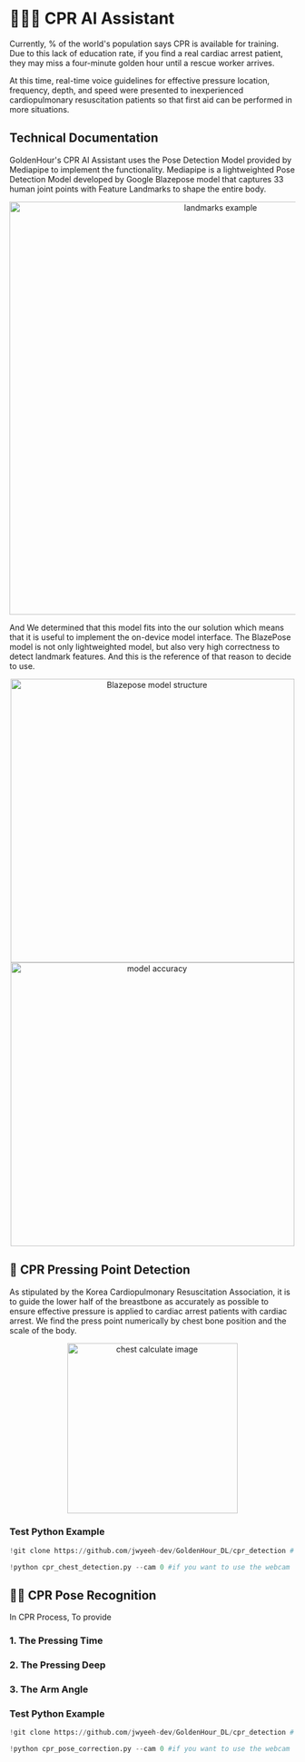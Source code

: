 # 🧑🏻‍⚕️ CPR AI Assistant

 Currently, % of the world's population says CPR is available for training. Due to this lack of education rate, if you find a real cardiac arrest patient, they may miss a four-minute golden hour until a rescue worker arrives.

 At this time, real-time voice guidelines for effective pressure location, frequency, depth, and speed were presented to inexperienced cardiopulmonary resuscitation patients so that first aid can be performed in more situations.

## Technical Documentation

GoldenHour's CPR AI Assistant uses the Pose Detection Model provided by Mediapipe to implement the functionality.
Mediapipe is a lightweighted Pose Detection Model developed by Google Blazepose model that captures 33 human joint points with Feature Landmarks to shape the entire body.

<div align="center"> <img width="728" alt="landmarks example" src="https://user-images.githubusercontent.com/99489807/228809979-b8427253-17e6-4b4c-ab24-39db7b7d25d1.png"> </div>

And We determined that this model fits into the our solution which means that it is useful to implement the on-device model interface. The BlazePose model is not only lightweighted model, but also very high correctness to detect landmark features. And this is the reference of that reason to decide to use.

<div align="center"> <img width="500" alt="Blazepose model structure" src="https://user-images.githubusercontent.com/99489807/228817430-9649f5cd-c853-4aea-a498-a8b9ad5113eb.png"> </div>

<div align="center"> <img width="500" alt="model accuracy" src="https://user-images.githubusercontent.com/99489807/228817783-da324aba-f623-40f9-be4e-50213fa58950.png"> </div>

## 🩻 CPR Pressing Point Detection

As stipulated by the Korea Cardiopulmonary Resuscitation Association, it is to guide the lower half of the breastbone as accurately as possible to ensure effective pressure is applied to cardiac arrest patients with cardiac arrest. We find the press point numerically by chest bone position and the scale of the body.

<div align="center"> <img width="300" alt="chest calculate image" src="https://user-images.githubusercontent.com/99489807/228807718-73d0fb4c-caa5-4660-8364-012a36e0877d.png"> </div>


### Test Python Example
```python
!git clone https://github.com/jwyeeh-dev/GoldenHour_DL/cpr_detection # clone repository

!python cpr_chest_detection.py --cam 0 #if you want to use the webcam
```


## 🤲🏻 CPR Pose Recognition

In CPR Process, To provide 

### 1. The Pressing Time



### 2. The Pressing Deep



### 3. The Arm Angle


### Test Python Example
```python
!git clone https://github.com/jwyeeh-dev/GoldenHour_DL/cpr_detection # clone repository

!python cpr_pose_correction.py --cam 0 #if you want to use the webcam
```